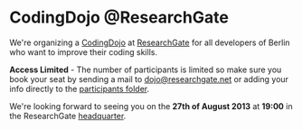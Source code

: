CodingDojo @ResearchGate
========================

We're organizing a [CodingDojo] at [ResearchGate] for all developers of Berlin who want to improve their 
coding skills.

**Access Limited** - The number of participants is limited so make sure you book your seat by sending a mail to dojo@researchgate.net
or adding your info directly to the [participants folder][participants].

We're looking forward to seeing you on the **27th of August 2013** at **19:00** in the ResearchGate [headquarter].

[CodingDojo]: http://codingdojo.org/
[ResearchGate]: https://www.researchgate.net/aboutus.AboutUs.html
[participants]: https://github.com/researchgate/CodingDojo/edit/master/2013-08-27/participants/
[headquarter]: https://maps.google.de/maps?q=Invalidenstra%C3%9Fe+115,+Berlin&hl=de&ie=UTF8&ll=52.530615,13.383976&spn=0.005385,0.013937&sll=52.506844,13.424732&sspn=0.689592,1.783905&oq=Invalid&t=h&hnear=Invalidenstra%C3%9Fe+115,+Bezirk+Mitte+10115+Berlin&z=17
